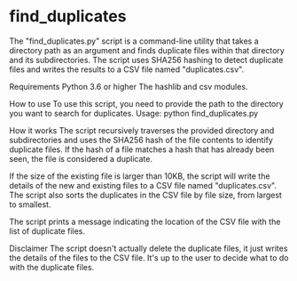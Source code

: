 # find_duplicates

The "find_duplicates.py" script is a command-line utility that takes a directory path as an argument and finds duplicate files within that directory and its subdirectories. The script uses SHA256 hashing to detect duplicate files and writes the results to a CSV file named "duplicates.csv".

Requirements
Python 3.6 or higher
The hashlib and csv modules.

How to use
To use this script, you need to provide the path to the directory you want to search for duplicates.
Usage: python find_duplicates.py <directory>

How it works
The script recursively traverses the provided directory and subdirectories and uses the SHA256 hash of the file contents to identify duplicate files. If the hash of a file matches a hash that has already been seen, the file is considered a duplicate.

If the size of the existing file is larger than 10KB, the script will write the details of the new and existing files to a CSV file named "duplicates.csv". The script also sorts the duplicates in the CSV file by file size, from largest to smallest.

The script prints a message indicating the location of the CSV file with the list of duplicate files.

Disclaimer
The script doesn't actually delete the duplicate files, it just writes the details of the files to the CSV file. It's up to the user to decide what to do with the duplicate files.
